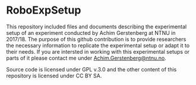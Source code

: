 # RoboExpSetup
This repository included files and documents describing the experimental setup of an experiment conducted by Achim Gerstenberg at NTNU in 2017/18.
The purpose of this github contribution is to provide researchers the necessary information to replicate the experimental setup or adapt it to their needs.
If you are intersted in working with this experimental setups or parts of it please contact me under Achim.Gerstenberg@ntnu.no.

Source code is licensed under GPL v.3.0 and the other content of this repository is licensed under CC BY SA.
